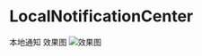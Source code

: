 # LocalNotificationCenter
本地通知
效果图
![效果图](http://upload-images.jianshu.io/upload_images/1389572-9edcfabbc445aa2a.gif?imageMogr2/auto-orient/strip "效果图")
